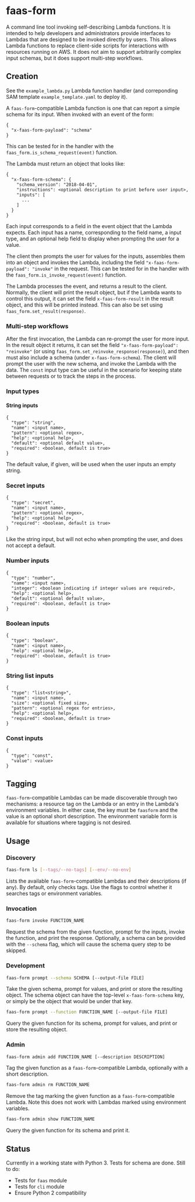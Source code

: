 # faas-form

A command line tool invoking self-describing Lambda functions.
It is intended to help developers and administrators provide interfaces to Lambdas that are designed to be invoked directly by users.
This allows Lambda functions to replace client-side scripts for interactions with resources running on AWS.
It does not aim to support arbitrarily complex input schemas, but it does support multi-step workflows.

## Creation

See the `example_lambda.py` Lambda function handler (and correponding SAM template `example_template.yaml` to deploy it).

A `faas-form`-compatible Lambda function is one that can report a simple schema for its input. When invoked with an event of the form:

```
{
  "x-faas-form-payload": "schema"
}
```

This can be tested for in the handler with the `faas_form.is_schema_request(event)` function.

The Lambda must return an object that looks like:

```
{
  "x-faas-form-schema": {
    "schema_version": "2018-04-01",
    "instructions": <optional description to print before user input>,
    "inputs": [
      ...
    ]
  }
}
```

Each input corresponds to a field in the event object that the Lambda expects. Each input has a name, corresponding to the field name, a input type, and an optional help field to display when prompting the user for a value.

The client then prompts the user for values for the inputs, assembles them into an object and invokes the Lambda, including the field `"x-faas-form-payload": "invoke"` in the request.
This can be tested for in the handler with the `faas_form.is_invoke_request(event)` function.

The Lambda processes the event, and returns a result to the client. Normally, the client will print the result object, but if the Lambda wants to control this output, it can set the field `x-faas-form-result` in the result object, and this will be printed instead.
This can also be set using `faas_form.set_result(response)`.

### Multi-step workflows

After the first invocation, the Lambda can re-prompt the user for more input. In the result object it returns, it can set the field `"x-faas-form-payload": "reinvoke"` (or using `faas_form.set_reinvoke_response(response)`), and then must also include a schema (under `x-faas-form-schema`).
The client will prompt the user with the new schema, and invoke the Lambda with the data.
The `const` input type can be useful in the scenario for keeping state between requests or to track the steps in the process.

### Input types

#### String inputs
```
{
  "type": "string",
  "name": <input name>,
  "pattern": <optional regex>,
  "help": <optional help>,
  "default": <optional default value>,
  "required": <boolean, default is true>
}
```
The default value, if given, will be used when the user inputs an empty string.

### Secret inputs
```
{
  "type": "secret",
  "name": <input name>,
  "pattern": <optional regex>,
  "help": <optional help>,
  "required": <boolean, default is true>
}
```
Like the string input, but will not echo when prompting the user, and does not accept a default.

### Number inputs
```
{
  "type": "number",
  "name": <input name>,
  "integer": <boolean indicating if integer values are required>,
  "help": <optional help>,
  "default": <optional default value>,
  "required": <boolean, default is true>
}
```

### Boolean inputs
```
{
  "type": "boolean",
  "name": <input name>,
  "help": <optional help>,
  "required": <boolean, default is true>
}
```

### String list inputs
```
{
  "type": "list<string>",
  "name": <input name>,
  "size": <optional fixed size>,
  "pattern": <optional regex for entries>,
  "help": <optional help>,
  "required": <boolean, default is true>
}
```

### Const inputs
```
{
  "type": "const",
  "value": <value>
}
```

## Tagging

`faas-form`-compatible Lambdas can be made discoverable through two mechanisms: a resource tag on the Lambda or an entry in the Lambda's environment variables.
In either case, the key must be `faasform` and the value is an optional short description.
The environment variable form is available for situations where tagging is not desired.

## Usage

### Discovery

```bash
faas-form ls [--tags/--no-tags] [--env/--no-env]
```

Lists the available `faas-form`-compatible Lambdas and their descriptions (if any).
By default, only checks tags. Use the flags to control whether it searches tags or environment variables.

### Invocation

```bash
faas-form invoke FUNCTION_NAME
```

Request the schema from the given function, prompt for the inputs, invoke the function, and print the response. Optionally, a schema can be provided with the `--schema` flag, which will cause the schema query step to be skipped.

### Development

```bash
faas-form prompt --schema SCHEMA [--output-file FILE]
```

Take the given schema, prompt for values, and print or store the resulting object. The schema object can have the top-level `x-faas-form-schema` key, or simply be the object that would be under that key.

```bash
faas-form prompt --function FUNCTION_NAME [--output-file FILE]
```

Query the given function for its schema, prompt for values, and print or store the resulting object.

### Admin

```bash
faas-form admin add FUNCTION_NAME [--description DESCRIPTION]
```

Tag the given function as a `faas-form`-compatible Lambda, optionally with a short description.


```bash
faas-form admin rm FUNCTION_NAME
```

Remove the tag marking the given function as a `faas-form`-compatible Lambda. Note this does not work with Lambdas marked using environment variables.

```bash
faas-form admin show FUNCTION_NAME
```

Query the given function for its schema and print it.

## Status

Currently in a working state with Python 3. Tests for schema are done. Still to do:

* Tests for `faas` module
* Tests for `cli` module
* Ensure Python 2 compatibility
